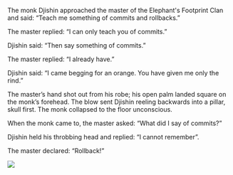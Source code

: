 The monk Djishin approached the master of the Elephant's Footprint Clan and said: “Teach me something of commits and rollbacks.”

The master replied: “I can only teach you of commits.”

Djishin said: “Then say something of commits.”

The master replied: “I already have.”

Djishin said: “I came begging for an orange.  You have given me only the rind.”

The master’s hand shot out from his robe; his open palm
landed square on the monk’s forehead.  The blow sent
Djishin reeling backwards into a pillar, skull first.
The monk collapsed to the floor unconscious.

When the monk came to, the master asked: “What did I say of commits?”

Djishin held his throbbing head and replied: “I cannot remember”.

The master declared: “Rollback!”


![](/pages/case-75/rollback.jpg)
